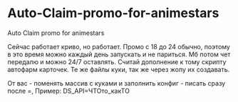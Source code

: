 # Auto-Claim-promo-for-animestars
Auto Claim promo for animestars

Сейчас работает криво, но работает. Промо с 18 до 24 обычно, поэтому в это время можно каждый день запускать и не париться. Мб потом чет передалю и можно 24/7 оставлять.
Считай дополнение к тому скрипту автофарм карточек. Те же файлы куки, так же через жопу их создавать. 

От вас - поменять массив с куками и заполнить конфиг - писать сразу после =, Пример: DS_API=ЧТОто_какТО 
